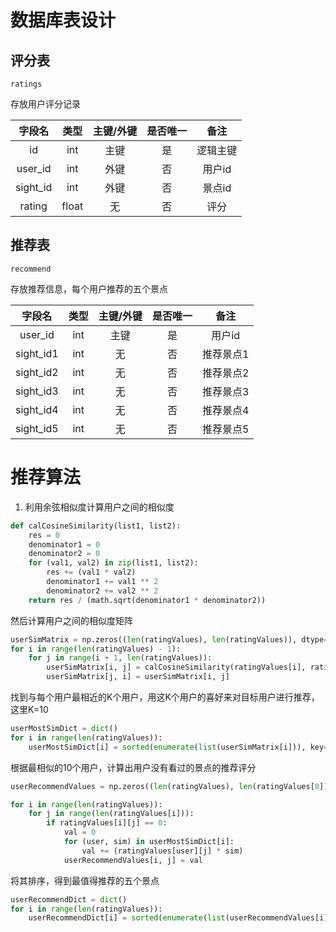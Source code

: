 # 数据库表设计

## 评分表

`ratings`

存放用户评分记录

|  字段名  | 类型  | 主键/外键 | 是否唯一 |   备注   |
| :------: | :---: | :-------: | :------: | :------: |
|    id    |  int  |   主键    |    是    | 逻辑主键 |
| user_id  |  int  |   外键    |    否    |  用户id  |
| sight_id |  int  |   外键    |    否    |  景点id  |
|  rating  | float |    无     |    否    |   评分   |

## 推荐表

`recommend`

存放推荐信息，每个用户推荐的五个景点

|  字段名   | 类型 | 主键/外键 | 是否唯一 |   备注    |
| :-------: | :--: | :-------: | :------: | :-------: |
|  user_id  | int  |   主键    |    是    |  用户id   |
| sight_id1 | int  |    无     |    否    | 推荐景点1 |
| sight_id2 | int  |    无     |    否    | 推荐景点2 |
| sight_id3 | int  |    无     |    否    | 推荐景点3 |
| sight_id4 | int  |    无     |    否    | 推荐景点4 |
| sight_id5 | int  |    无     |    否    | 推荐景点5 |

# 推荐算法

1. 利用余弦相似度计算用户之间的相似度

```python
def calCosineSimilarity(list1, list2):
    res = 0
    denominator1 = 0
    denominator2 = 0
    for (val1, val2) in zip(list1, list2):
        res += (val1 * val2)
        denominator1 += val1 ** 2
        denominator2 += val2 ** 2
    return res / (math.sqrt(denominator1 * denominator2))
```

然后计算用户之间的相似度矩阵

```python
userSimMatrix = np.zeros((len(ratingValues), len(ratingValues)), dtype=np.float32)
for i in range(len(ratingValues) - 1):
    for j in range(i + 1, len(ratingValues)):
        userSimMatrix[i, j] = calCosineSimilarity(ratingValues[i], ratingValues[j])
        userSimMatrix[j, i] = userSimMatrix[i, j]
```

找到与每个用户最相近的K个用户，用这K个用户的喜好来对目标用户进行推荐，这里K=10

```python
userMostSimDict = dict()
for i in range(len(ratingValues)):
    userMostSimDict[i] = sorted(enumerate(list(userSimMatrix[i])), key=lambda x: x[1], reverse=True)[:10]
```

根据最相似的10个用户，计算出用户没有看过的景点的推荐评分

```python
userRecommendValues = np.zeros((len(ratingValues), len(ratingValues[0])), dtype=np.float32)

for i in range(len(ratingValues)):
    for j in range(len(ratingValues[i])):
        if ratingValues[i][j] == 0:
            val = 0
            for (user, sim) in userMostSimDict[i]:
                val += (ratingValues[user][j] * sim)
            userRecommendValues[i, j] = val
```

将其排序，得到最值得推荐的五个景点

```python
userRecommendDict = dict()
for i in range(len(ratingValues)):
    userRecommendDict[i] = sorted(enumerate(list(userRecommendValues[i])), key=lambda x: x[1], reverse=True)[:5]
```

